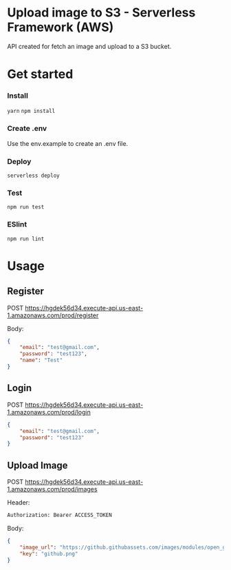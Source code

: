 # Upload image to S3 - Serverless Framework (AWS)

API created for fetch an image and upload to a S3 bucket.

# Get started
### Install
`yarn`
`npm install`

### Create .env
Use the env.example to create an .env file.

### Deploy
`serverless deploy`

### Test
`npm run test`

### ESlint
`npm run lint`

# Usage
## Register

POST https://hgdek56d34.execute-api.us-east-1.amazonaws.com/prod/register

Body:
```json
{
    "email": "test@gmail.com",
    "password": "test123",
    "name": "Test"
}
```

## Login

POST https://hgdek56d34.execute-api.us-east-1.amazonaws.com/prod/login

```json
{
    "email": "test@gmail.com",
    "password": "test123"
}
```

## Upload Image

POST https://hgdek56d34.execute-api.us-east-1.amazonaws.com/prod/images

Header:
```bash
Authorization: Bearer ACCESS_TOKEN
```

Body:
```json
{
    "image_url": "https://github.githubassets.com/images/modules/open_graph/github-mark.png",
    "key": "github.png"
}
```